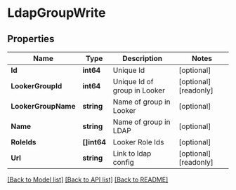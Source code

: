 # LdapGroupWrite

## Properties

Name | Type | Description | Notes
------------ | ------------- | ------------- | -------------
**Id** | **int64** | Unique Id | [optional] 
**LookerGroupId** | **int64** | Unique Id of group in Looker | [optional] [readonly] 
**LookerGroupName** | **string** | Name of group in Looker | [optional] 
**Name** | **string** | Name of group in LDAP | [optional] 
**RoleIds** | **[]int64** | Looker Role Ids | [optional] 
**Url** | **string** | Link to ldap config | [optional] [readonly] 

[[Back to Model list]](../README.md#documentation-for-models) [[Back to API list]](../README.md#documentation-for-api-endpoints) [[Back to README]](../README.md)


